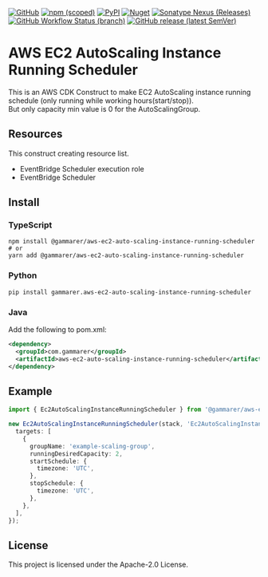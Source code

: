 [![GitHub](https://img.shields.io/github/license/yicr/aws-ec2-auto-scaling-instance-running-scheduler?style=flat-square)](https://github.com/yicr/aws-ec2-auto-scaling-instance-running-scheduler/blob/main/LICENSE)
[![npm (scoped)](https://img.shields.io/npm/v/@gammarer/aws-ec2-auto-scaling-instance-running-scheduler?style=flat-square)](https://www.npmjs.com/package/@gammarer/aws-ec2-auto-scaling-instance-running-scheduler)
[![PyPI](https://img.shields.io/pypi/v/gammarer.aws-ec2-auto-scaling-instance-running-scheduler?style=flat-square)](https://pypi.org/project/gammarer.aws-ec2-auto-scaling-instance-running-scheduler/)
[![Nuget](https://img.shields.io/nuget/v/Gammarer.CDK.AWS.Ec2AutoScalingInstanceRunningScheduler?style=flat-square)](https://www.nuget.org/packages/Gammarer.CDK.AWS.Ec2AutoScalingInstanceRunningScheduler/)
[![Sonatype Nexus (Releases)](https://img.shields.io/nexus/r/com.gammarer/aws-ec2-auto-scaling-instance-running-scheduler?server=https%3A%2F%2Fs01.oss.sonatype.org%2F&style=flat-square)](https://s01.oss.sonatype.org/content/repositories/releases/com/gammarer/aws-ec2-auto-scaling-instance-running-scheduler/)
[![GitHub Workflow Status (branch)](https://img.shields.io/github/actions/workflow/status/yicr/aws-ec2-auto-scaling-instance-running-scheduler/release.yml?branch=main&label=release&style=flat-square)](https://github.com/yicr/aws-ec2-auto-scaling-instance-running-scheduler/actions/workflows/release.yml)
[![GitHub release (latest SemVer)](https://img.shields.io/github/v/release/yicr/aws-ec2-auto-scaling-instance-running-scheduler?sort=semver&style=flat-square)](https://github.com/yicr/aws-ec2-auto-scaling-instance-running-scheduler/releases)

# AWS EC2 AutoScaling Instance Running Scheduler

This is an AWS CDK Construct to make EC2 AutoScaling instance running schedule (only running while working hours(start/stop)).  
But only capacity min value is 0 for the AutoScalingGroup.

## Resources

This construct creating resource list.

- EventBridge Scheduler execution role
- EventBridge Scheduler

## Install

### TypeScript

```shell
npm install @gammarer/aws-ec2-auto-scaling-instance-running-scheduler 
# or
yarn add @gammarer/aws-ec2-auto-scaling-instance-running-scheduler
```

### Python

```shell
pip install gammarer.aws-ec2-auto-scaling-instance-running-scheduler
```

### Java

Add the following to pom.xml:

```xml
<dependency>
  <groupId>com.gammarer</groupId>
  <artifactId>aws-ec2-auto-scaling-instance-running-scheduler</artifactId>
</dependency>
```


## Example

```typescript
import { Ec2AutoScalingInstanceRunningScheduler } from '@gammarer/aws-ec2-auto-scaling-instance-running-scheduler';

new Ec2AutoScalingInstanceRunningScheduler(stack, 'Ec2AutoScalingInstanceRunningScheduler', {
  targets: [
    {
      groupName: 'example-scaling-group',
      runningDesiredCapacity: 2,
      startSchedule: {
        timezone: 'UTC',
      },
      stopSchedule: {
        timezone: 'UTC',
      },
    },
  ],
});

```

## License

This project is licensed under the Apache-2.0 License.






